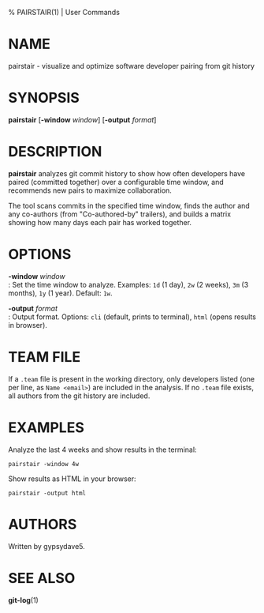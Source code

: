 % PAIRSTAIR(1) | User Commands

# NAME

pairstair - visualize and optimize software developer pairing from git history

# SYNOPSIS

**pairstair** [**-window** _window_] [**-output** _format_]

# DESCRIPTION

**pairstair** analyzes git commit history to show how often developers have paired (committed together) over a configurable time window, and recommends new pairs to maximize collaboration.

The tool scans commits in the specified time window, finds the author and any co-authors (from "Co-authored-by" trailers), and builds a matrix showing how many days each pair has worked together.

# OPTIONS

**-window** _window_  
:   Set the time window to analyze. Examples: `1d` (1 day), `2w` (2 weeks), `3m` (3 months), `1y` (1 year). Default: `1w`.

**-output** _format_  
:   Output format. Options: `cli` (default, prints to terminal), `html` (opens results in browser).

# TEAM FILE

If a `.team` file is present in the working directory, only developers listed (one per line, as `Name <email>`) are included in the analysis. If no `.team` file exists, all authors from the git history are included.

# EXAMPLES

Analyze the last 4 weeks and show results in the terminal:

    pairstair -window 4w

Show results as HTML in your browser:

    pairstair -output html

# AUTHORS

Written by gypsydave5.

# SEE ALSO

**git-log**(1)
